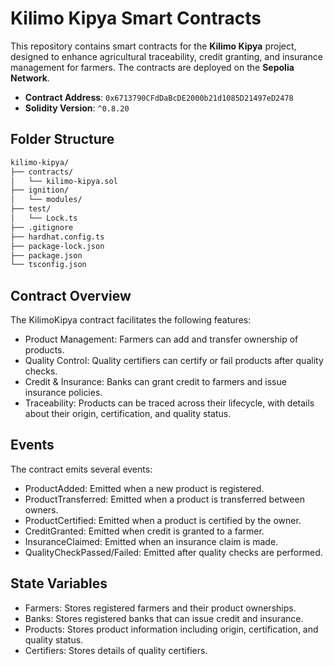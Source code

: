 # Kilimo Kipya Smart Contracts

This repository contains smart contracts for the **Kilimo Kipya** project, designed to enhance agricultural traceability, credit granting, and insurance management for farmers. The contracts are deployed on the **Sepolia Network**.

- **Contract Address**: `0x6713790CFdDaBcDE2000b21d1085D21497eD2478`
- **Solidity Version**: `^0.8.20`

## Folder Structure

```bash
kilimo-kipya/
├── contracts/
│   └── kilimo-kipya.sol
├── ignition/
│   └── modules/
├── test/
│   └── Lock.ts
├── .gitignore
├── hardhat.config.ts
├── package-lock.json
├── package.json
└── tsconfig.json
```
## Contract Overview
The KilimoKipya contract facilitates the following features:
-  Product Management: Farmers can add and transfer ownership of products.
-  Quality Control: Quality certifiers can certify or fail products after quality checks.
-  Credit & Insurance: Banks can grant credit to farmers and issue insurance policies.
-  Traceability: Products can be traced across their lifecycle, with details about their origin, certification, and quality status.

## Events
The contract emits several events:

-  ProductAdded: Emitted when a new product is registered.
-  ProductTransferred: Emitted when a product is transferred between owners.
-  ProductCertified: Emitted when a product is certified by the owner.
-  CreditGranted: Emitted when credit is granted to a farmer.
-  InsuranceClaimed: Emitted when an insurance claim is made.
-  QualityCheckPassed/Failed: Emitted after quality checks are performed.

## State Variables
-  Farmers: Stores registered farmers and their product ownerships.
-  Banks: Stores registered banks that can issue credit and insurance.
-  Products: Stores product information including origin, certification, and quality status.
-  Certifiers: Stores details of quality certifiers.

